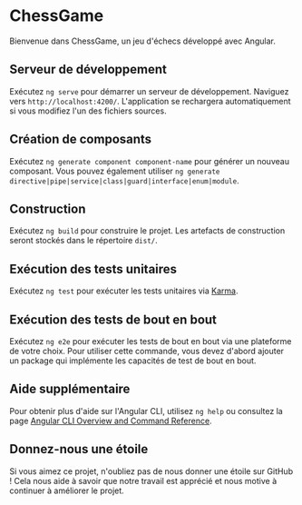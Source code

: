 # ChessGame

Bienvenue dans ChessGame, un jeu d'échecs développé avec Angular.

## Serveur de développement

Exécutez `ng serve` pour démarrer un serveur de développement. Naviguez vers `http://localhost:4200/`. L'application se rechargera automatiquement si vous modifiez l'un des fichiers sources.

## Création de composants

Exécutez `ng generate component component-name` pour générer un nouveau composant. Vous pouvez également utiliser `ng generate directive|pipe|service|class|guard|interface|enum|module`.

## Construction

Exécutez `ng build` pour construire le projet. Les artefacts de construction seront stockés dans le répertoire `dist/`.

## Exécution des tests unitaires

Exécutez `ng test` pour exécuter les tests unitaires via [Karma](https://karma-runner.github.io).

## Exécution des tests de bout en bout

Exécutez `ng e2e` pour exécuter les tests de bout en bout via une plateforme de votre choix. Pour utiliser cette commande, vous devez d'abord ajouter un package qui implémente les capacités de test de bout en bout.

## Aide supplémentaire

Pour obtenir plus d'aide sur l'Angular CLI, utilisez `ng help` ou consultez la page [Angular CLI Overview and Command Reference](https://angular.io/cli).

## Donnez-nous une étoile

Si vous aimez ce projet, n'oubliez pas de nous donner une étoile sur GitHub ! Cela nous aide à savoir que notre travail est apprécié et nous motive à continuer à améliorer le projet.